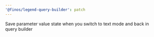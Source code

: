 ```yaml
---
'@finos/legend-query-builder': patch
---
```


Save parameter value state when you switch to text mode and back in query builder
